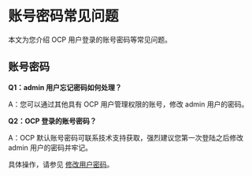 账号密码常见问题
=============================

本文为您介绍 OCP 用户登录的账号密码等常见问题。

账号密码
-------------------------

**Q1：admin 用户忘记密码如何处理？**

A：您可以通过其他具有 OCP 用户管理权限的账号，修改 admin 用户的密码。

**Q2：OCP 登录的账号密码？**

A：OCP 默认账号密码可联系技术支持获取，强烈建议您第一次登陆之后修改 admin 用户的密码并牢记。

具体操作，请参见 [修改用户密码](../../1600.system-management-features/700.manage-user-center/200.change-the-logon-password.md)。
